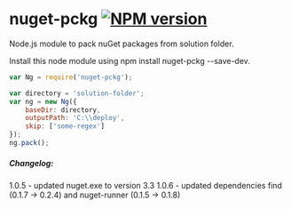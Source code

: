 ﻿# nuget-pckg [![NPM version](https://badge.fury.io/js/nuget-pckg.png)](http://badge.fury.io/js/nuget-pckg)
Node.js module to pack nuGet packages from solution folder.

Install this node module using npm install nuget-pckg --save-dev.

```javascript
var Ng = require('nuget-pckg');

var directory = 'solution-folder';
var ng = new Ng({
    baseDir: directory,
    outputPath: 'C:\\deploy',
    skip: ['some-regex']
});
ng.pack();
```

##### Changelog:

1.0.5 - updated nuget.exe to version 3.3
1.0.6 - updated dependencies find (0.1.7 -> 0.2.4) and nuget-runner (0.1.5 -> 0.1.8)